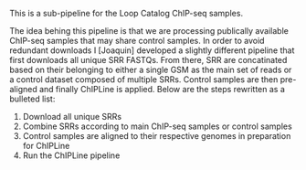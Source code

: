 This is a sub-pipeline for the Loop Catalog ChIP-seq samples.

The idea behing this pipeline is that we are processing publically
available ChIP-seq samples that may share control samples. In order
to avoid redundant downloads I [Joaquin] developed a slightly different 
pipeline that first downloads all unique SRR FASTQs. From there, SRR 
are concatinated based on their belonging to either a single GSM as the 
main set of reads or a control dataset composed of multiple SRRs. Control
samples are then pre-aligned and finally ChIPLine is applied. Below are the 
steps rewritten as a bulleted list: 

1) Download all unique SRRs
2) Combine SRRs according to main ChIP-seq samples or control samples
3) Control samples are aligned to their respective genomes in preparation for ChIPLine
3) Run the ChIPLine pipeline
